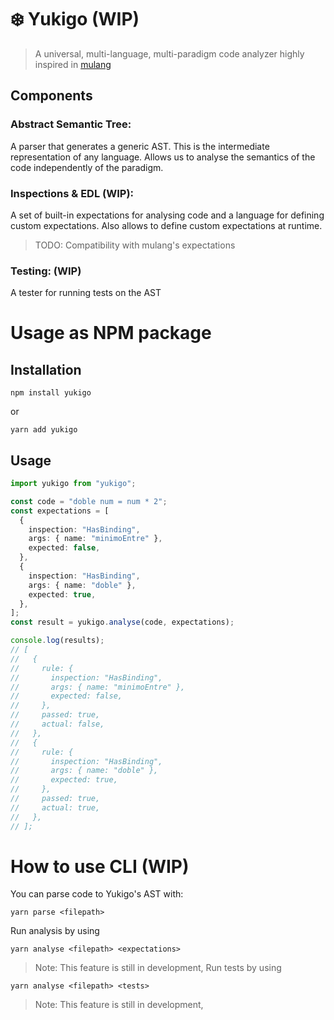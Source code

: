# ❄️ Yukigo (WIP)

> A universal, multi-language, multi-paradigm code analyzer highly inspired in [mulang](https://github.com/mumuki/mulang)

## Components

### **Abstract Semantic Tree:**

A parser that generates a generic AST. This is the intermediate representation of any language. Allows us to analyse the semantics of the code independently of the paradigm.

### **Inspections & EDL (WIP):**

A set of built-in expectations for analysing code and a language for defining custom expectations. Also allows to define custom expectations at runtime.

> TODO: Compatibility with mulang's expectations

### **Testing: (WIP)**

A tester for running tests on the AST

# Usage as NPM package

## Installation

```
npm install yukigo
```

or

```
yarn add yukigo
```

## Usage

```ts
import yukigo from "yukigo";

const code = "doble num = num * 2";
const expectations = [
  {
    inspection: "HasBinding",
    args: { name: "minimoEntre" },
    expected: false,
  },
  {
    inspection: "HasBinding",
    args: { name: "doble" },
    expected: true,
  },
];
const result = yukigo.analyse(code, expectations);

console.log(results);
// [
//   {
//     rule: {
//       inspection: "HasBinding",
//       args: { name: "minimoEntre" },
//       expected: false,
//     },
//     passed: true,
//     actual: false,
//   },
//   {
//     rule: {
//       inspection: "HasBinding",
//       args: { name: "doble" },
//       expected: true,
//     },
//     passed: true,
//     actual: true,
//   },
// ];
```

# How to use CLI (WIP)

You can parse code to Yukigo's AST with:

```
yarn parse <filepath>
```

Run analysis by using

```
yarn analyse <filepath> <expectations>
```

> Note: This feature is still in development,
> Run tests by using

```
yarn analyse <filepath> <tests>
```

> Note: This feature is still in development,
